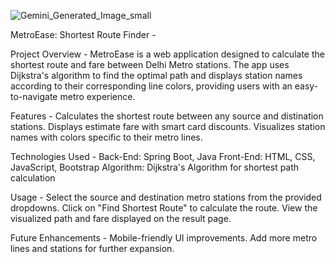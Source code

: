![Gemini_Generated_Image_small](https://github.com/user-attachments/assets/4f7f1a5f-de2d-450b-b735-eb843ef5b0d7)


MetroEase: Shortest Route Finder - 

Project Overview - 
MetroEase is a web application designed to calculate the shortest route and fare between Delhi Metro stations. The app uses Dijkstra's algorithm to find the optimal path and displays station names according to their corresponding line colors, providing users with an easy-to-navigate metro experience.

Features - 
Calculates the shortest route between any source and distination stations.
Displays estimate fare with smart card discounts.
Visualizes station names with colors specific to their metro lines.

Technologies Used - 
Back-End: Spring Boot, Java
Front-End: HTML, CSS, JavaScript, Bootstrap
Algorithm: Dijkstra's Algorithm for shortest path calculation

Usage - 
Select the source and destination metro stations from the provided dropdowns.
Click on "Find Shortest Route" to calculate the route.
View the visualized path and fare displayed on the result page.

Future Enhancements - 
Mobile-friendly UI improvements.
Add more metro lines and stations for further expansion.

